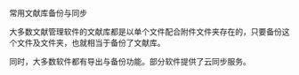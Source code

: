 常用文献库备份与同步

大多数文献管理软件的文献库都是以单个文件配合附件文件夹存在的，只要备份这个文件及文件夹，也就相当于备份了文献库。

同时，大多数软件都有导出与备份功能。部分软件提供了云同步服务。
